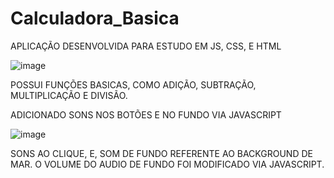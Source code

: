 # Calculadora_Basica

APLICAÇÃO DESENVOLVIDA PARA ESTUDO EM JS, CSS, E HTML

![image](https://user-images.githubusercontent.com/91574553/188655383-c29885dc-bf78-4932-800e-ad613fcc50a2.png)

POSSUI FUNÇÕES BASICAS, COMO ADIÇÃO, SUBTRAÇÃO, MULTIPLICAÇÃO E DIVISÃO.


ADICIONADO SONS NOS BOTÕES E NO FUNDO VIA JAVASCRIPT

![image](https://user-images.githubusercontent.com/91574553/188655911-ef85673e-13d8-4cf7-a1cf-55aea2f083d1.png)

SONS AO CLIQUE, E, SOM DE FUNDO REFERENTE AO BACKGROUND DE MAR.
O VOLUME DO AUDIO DE FUNDO FOI MODIFICADO VIA JAVASCRIPT.



